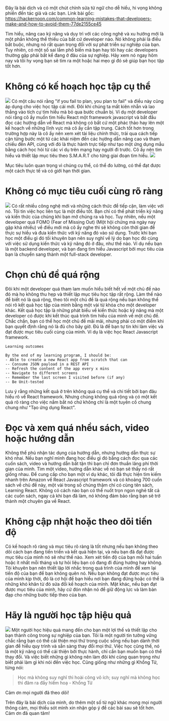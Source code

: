 Đây là bài dịch và có một chút chỉnh sửa từ ngữ cho dễ hiểu, hi vọng không phiền đến tác giả và các bạn. Link bài gốc: https://hackernoon.com/common-learning-mistakes-that-developers-make-and-how-to-avoid-them-77de2155ce45

Tìm hiểu, nâng cao kỹ năng và duy trì với các công nghệ và xu hướng mới là một phần không thể thiếu của bất cứ developer nào. Nó không phải là điều bắt buộc, nhưng nó rất quan trọng đối với sự phát triển sự nghiệp của bạn. Tuy nhiên, có một số sai lầm phổ biến mà bạn hay tôi hay các developers thường gặp phải bất kể đang ở đâu của sự nghiệp. Hãy xem nó ngay hôm nay và tôi hy vọng bạn sẽ tìm ra một hoặc hai mẹo gì đó sẽ giúp bạn học tập tốt hơn.
# Không có kế hoạch học tập cụ thể
![](https://images.viblo.asia/b886a38e-4aca-442a-a9ab-1febdf7f0be5.jpeg)
Có một câu nói rằng "if you fail to plan, you plan to fail" và điều này cũng áp dụng cho việc học tập cái mới. Đôi khi chúng ta mất kiên nhẫn và lao thẳng vào tích cự tìm hiểu mà bỏ qua bước chuẩn bị. Ví dụ một developer nói rằng cô ấy muốn tìm hiểu React một framework javascript và bắt đầu đọc các hướng dẫn về React mà không có bất cứ một phác thảo hay lên một kế hoạch về những lĩnh vực mà cô ấy cần tập trung. Cách tốt hơn trong trường hợp này là cô ấy nên xem xét tài liệu chính thức, trải qua cách tiếp cận từng bước một từ các khái niệm đến các hướng dẫn nâng cao và tham chiếu đến API, cùng với đó là thực hành trực tiếp như tạo một ứng dụng mẫu bằng cách học hỏi từ các ví dụ trên mạng hay người đi trước. Cô ấy nên tìm hiểu và thiết lập mục tiêu theo S.M.A.R.T cho từng giai đoạn tìm hiểu.
![](https://images.viblo.asia/120973c1-9f2d-4397-ab29-53179c7461cd.png)

Mục tiêu luôn quan trọng vì chúng cụ thể, có thể đo lường, có thể đạt được một cách thực tế và có giới hạn thời gian.
# Không có mục tiêu cuối cùng rõ ràng
![](https://images.viblo.asia/6d9117c6-774c-4763-a612-20391340361c.jpeg)
Có rất nhiều công nghệ mới và những cách thức để tiếp cận, làm việc với nó. Tôi tin việc học liên tục là một điều tốt. Bạn chỉ có thể phát triển kỹ năng và kiến thức của chúng khi bạn mở chúng ra và học. Tuy nhiên, nếu một developer quá FOMO (Fear of Missing Out) (Một hội chứng mà ngày nay gặp khá nhiều) về điều mới mà cô ấy nghe thì sẽ không còn thời gian để thực sự hiểu và đưa kiến thức với kỹ năng đó vào sử dụng. Trước khi bạn học một điều gì đó tối khuyên bạn nên suy nghĩ về lý do bạn học đó cùng với việc sử dụng kiến thức và kỹ năng đó ở đâu, như thế nào. Ví dụ nếu bạn là một backend developer, và bạn đang tìm hiểu Javascript bởi mục tiêu của bạn là chuyển sang thành một full-stack developer.
# Chọn chủ đề quá rộng
Đôi khi một developer quá tham lam muốn hiểu biết hết về một chủ đề nào đó mà họ không thu hẹp và thiết lập mục tiêu học tập rất rộng. Làm thế nào để biết nó là quá rộng, theo tôi một chủ đề là quá rộng nếu bạn không thể nói rõ kết quả học tập của mình bằng một vài từ khóa cho một developer khác. Kết quả học tập là những phát biểu về kiển thức hoặc kỹ năng mà một developer có được khi kết thúc quá trình tìm hiểu của mình về một chủ đề. Chắc chắn, bạn có thể học một chủ đề mãi mãi, nhưng phải có một điểm khi bạn quyết định rằng nó là đủ cho bây giờ. Đủ là để bạn tự tin khi làm việc và đạt được mục tiêu cuối cùng của mình. Ví dụ là việc học React Javascript framework.
```
Learning outcomes

By the end of my learning program, I should be:
- Able to create a new React app from scratch that can
-- Consume JSON payload in a REST API
-- Refresh the content of the app every x mins
-- Navigate to different screens 
-- Remember the last screen I visited before (if any)
-- Be Unit-tested
```
Lưu ý rằng những kết quả ở trên không quá cụ thể và chi tiết bởi bạn đâu hiểu rõ về React framework. Nhưng chúng không quá rộng và có một kết quả rõ ràng cho việc nắm bắt nó chứ không chỉ là một tuyên cố chung chung như "Tạo ứng dụng React".
# Đọc và xem quá nhều sách, video hoặc hướng dẫn
Không thể phủ nhận tác dụng của hướng dẫn, nhưng hướng dẫn thực sự khó nhai. Nếu bạn nghĩ mình đang học điều gì đó bằng cách đọc qua các cuốn sách, video và hướng dẫn bất tận thì bạn chỉ đơn thuần lãng phí thời gian của mình. Tìm một video, hướng dẫn khác về nó bạn sẽ thấy nó rất giống nhau. Để cung cấp cho bạn một ví dụ khác, tôi đã thực hiện tìm kiếm nhanh trên Amazon về  React Javascript framework và có khoảng 700 cuốn sách về chủ đề này, một vài trong số chúng thậm chí có cùng tên sách, Learning React. Không có cách nào bạn có thể nuốt trọn ngon nghẻ tất cả các cuốn sách, ngay cả khi bạn đã làm, nó không đảm bảo rằng bạn sẽ trở thành một chuyên gia về React.
# Không cập nhật hoặc theo dõi tiến độ
Có kế hoạch rõ ràng và mục tiêu rõ ràng là tốt nhưng nếu bạn không theo dõi cách bạn đang tiến triển và kết quả hiện tại, và nếu bạn đã đạt được mục tiêu của mình nó sẽ như thế nào. Xem xét tiến độ của bạn mỗi hai tuần hoặc ít nhất mỗi tháng và tự hỏi liệu bạn có đang đi đúng hướng hay không. Tôi khuyên bạn nên thiết lập lời nhắc trong quá trình của mình để xem lại tiến độ của bạn để bạn không quên nó. Nếu bạn không đạt được mục tiêu của mình kịp thời, đó là cơ hội để bạn hiểu nơi bạn đang đứng hoặc có thể là những khó khăn từ đó sửa đổi kế hoạch của mình. Mặt khác, nếu bạn đạt được mục tiêu của mình, hãy cứ đón nhận nó để giữ động lực và làm bàn đạp cho những bước tiếp theo của bạn.
# Hãy là người học tập hiệu quả
![](https://images.viblo.asia/a993886c-c189-46ec-b2f9-0e48d844bb99.jpeg)
Một người học hiệu quả mang đến cho bạn một lợi thế và thiết lập cho bạn thành công trong sự nghiệp của bạn. Tôi là một người tin tưởng vững chắc rằng bạn có thể cải thiện mọi thứ trong cuộc sống nếu bạn dành thời gian để hiểu quy trình và sẵn sàng thay đổi mọi thứ. Việc học cũng thế, nó là một kỹ năng có thể cải thiện bởi thực hành, chỉ cần bạn muốn bạn có thể thay đổi. Và việc biết những gì không nên làm đôi khi cũng quan trọng như biết phải làm gì khi nói đến việc học. Cũng giống như những gì Khổng Tử, từng nói:

> Học mà không suy nghĩ thì hoài công vô ích; suy nghĩ mà không học thì đâm ra đầy hiểm hoạ - Khổng Tử

Cảm ơn mọi người đã theo dõi!

Trên đây là bài dịch của mình, do thêm một số từ ngữ khác mong mọi người thông cảm, mọi thiếu sót mình xin nhận góp ý để các bài sau sẽ tốt hơn.
Cảm ơn đã quan tâm!